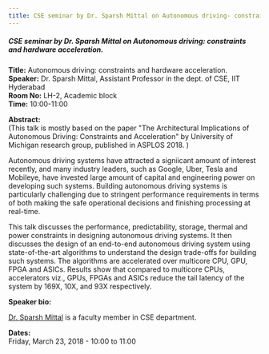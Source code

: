 ```yaml
---
title: CSE seminar by Dr. Sparsh Mittal on Autonomous driving- constraints and hardware acceleration.
---
```


##### **CSE seminar by Dr. Sparsh Mittal on Autonomous driving: constraints and hardware acceleration.**
**Title:** Autonomous driving: constraints and hardware acceleration.  
**Speaker:** Dr. Sparsh Mittal, Assistant Professor in the dept. of CSE, IIT Hyderabad  
**Room No:** LH-2, Academic block  
**Time:** 10:00-11:00  

**Abstract:**  
(This talk is mostly based on the paper "The Architectural Implications of Autonomous Driving: Constraints and Acceleration" by University of Michigan research group, published in ASPLOS 2018.  )

Autonomous driving systems have attracted a signiicant amount of interest recently, and many industry leaders, such as Google, Uber, Tesla and Mobileye, have invested large amount of capital and engineering power on developing such systems. Building autonomous driving systems is particularly challenging due to stringent performance requirements in terms of both making the safe operational decisions and finishing processing at real-time.
 
This talk discusses the performance, predictability, storage, thermal and power constraints in designing  autonomous driving systems. It then discusses the design of an end-to-end autonomous driving system using state-of-the-art algorithms to understand the design trade-offs for building such systems. The algorithms are accelerated over multicore CPU, GPU, FPGA and ASICs. Results show that compared to multicore CPUs, accelerators viz., GPUs, FPGAs and ASICs reduce the tail latency of the system by 169X, 10X, and 93X respectively.

**Speaker bio:**

[Dr. Sparsh Mittal](http://www.iith.ac.in/~sparsh/) is a faculty member in CSE department. 

**Dates:**  
Friday, March 23, 2018 - 10:00 to 11:00
